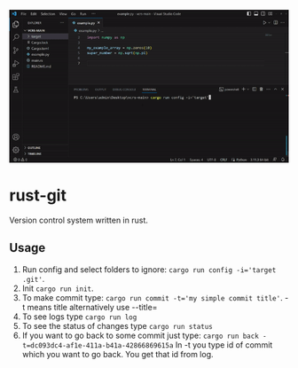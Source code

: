 ![Alt Text](vrsc.gif)
# rust-git
Version control system written in rust.

## Usage
1. Run config and select folders to ignore: `cargo run config -i='target .git'`. 
2. Init `cargo run init`.
3. To make commit type: `cargo run commit -t='my simple commit title'`. -t means title alternatively use --title=
4. To see logs type `cargo run log`
5. To see the status of changes type `cargo run status`
6. If you want to go back to some commit just type: `cargo run back -t=dc093dc4-af1e-411a-b41a-42866869615a` In -t you type id of commit which you want to go back. You get that id from log.
